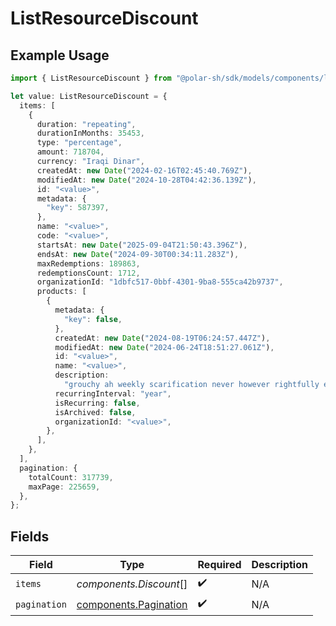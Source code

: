 # ListResourceDiscount

## Example Usage

```typescript
import { ListResourceDiscount } from "@polar-sh/sdk/models/components/listresourcediscount.js";

let value: ListResourceDiscount = {
  items: [
    {
      duration: "repeating",
      durationInMonths: 35453,
      type: "percentage",
      amount: 718704,
      currency: "Iraqi Dinar",
      createdAt: new Date("2024-02-16T02:45:40.769Z"),
      modifiedAt: new Date("2024-10-28T04:42:36.139Z"),
      id: "<value>",
      metadata: {
        "key": 587397,
      },
      name: "<value>",
      code: "<value>",
      startsAt: new Date("2025-09-04T21:50:43.396Z"),
      endsAt: new Date("2024-09-30T00:34:11.283Z"),
      maxRedemptions: 189863,
      redemptionsCount: 1712,
      organizationId: "1dbfc517-0bbf-4301-9ba8-555ca42b9737",
      products: [
        {
          metadata: {
            "key": false,
          },
          createdAt: new Date("2024-08-19T06:24:57.447Z"),
          modifiedAt: new Date("2024-06-24T18:51:27.061Z"),
          id: "<value>",
          name: "<value>",
          description:
            "grouchy ah weekly scarification never however rightfully er",
          recurringInterval: "year",
          isRecurring: false,
          isArchived: false,
          organizationId: "<value>",
        },
      ],
    },
  ],
  pagination: {
    totalCount: 317739,
    maxPage: 225659,
  },
};
```

## Fields

| Field                                                          | Type                                                           | Required                                                       | Description                                                    |
| -------------------------------------------------------------- | -------------------------------------------------------------- | -------------------------------------------------------------- | -------------------------------------------------------------- |
| `items`                                                        | *components.Discount*[]                                        | :heavy_check_mark:                                             | N/A                                                            |
| `pagination`                                                   | [components.Pagination](../../models/components/pagination.md) | :heavy_check_mark:                                             | N/A                                                            |